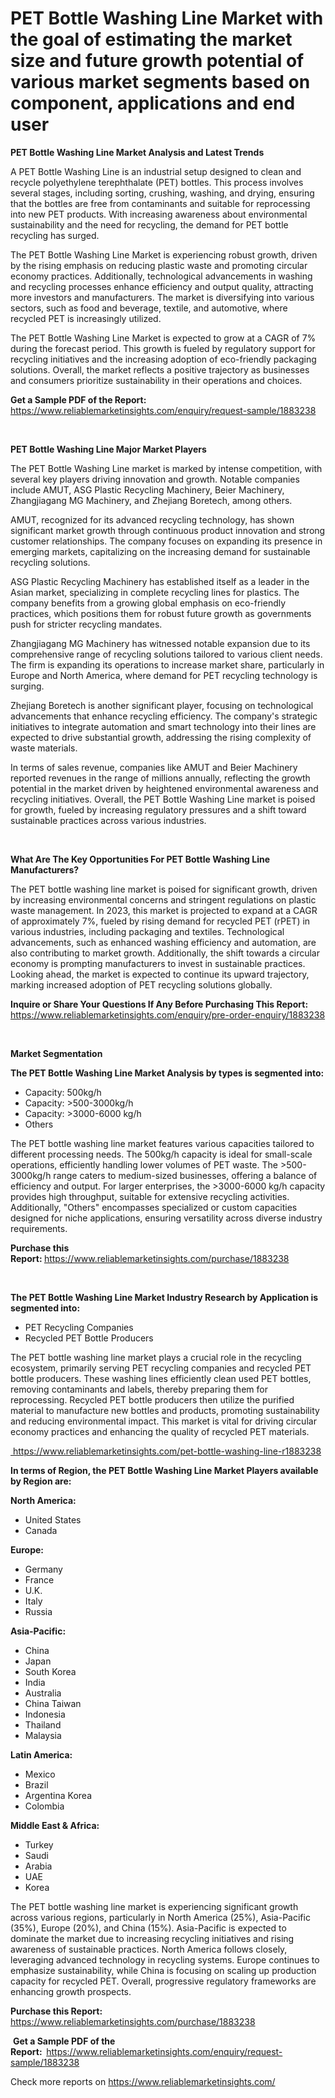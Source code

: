 <p><h1>PET Bottle Washing Line Market with the goal of estimating the market size and future growth potential of various market segments based on component, applications and end user</h1></p><p><strong>PET Bottle Washing Line Market Analysis and Latest Trends</strong></p>
<p><p>A PET Bottle Washing Line is an industrial setup designed to clean and recycle polyethylene terephthalate (PET) bottles. This process involves several stages, including sorting, crushing, washing, and drying, ensuring that the bottles are free from contaminants and suitable for reprocessing into new PET products. With increasing awareness about environmental sustainability and the need for recycling, the demand for PET bottle recycling has surged.</p><p>The PET Bottle Washing Line Market is experiencing robust growth, driven by the rising emphasis on reducing plastic waste and promoting circular economy practices. Additionally, technological advancements in washing and recycling processes enhance efficiency and output quality, attracting more investors and manufacturers. The market is diversifying into various sectors, such as food and beverage, textile, and automotive, where recycled PET is increasingly utilized.</p><p>The PET Bottle Washing Line Market is expected to grow at a CAGR of 7% during the forecast period. This growth is fueled by regulatory support for recycling initiatives and the increasing adoption of eco-friendly packaging solutions. Overall, the market reflects a positive trajectory as businesses and consumers prioritize sustainability in their operations and choices.</p></p>
<p><strong>Get a Sample PDF of the Report:&nbsp;</strong> <a href="https://www.reliablemarketinsights.com/enquiry/request-sample/1883238?utm_campaign=3560&utm_medium=2&utm_source=Github&utm_content=ia&utm_term=11042025&utm_id=pet-bottle-washing-line">https://www.reliablemarketinsights.com/enquiry/request-sample/1883238</a></p>
<p>&nbsp;</p>
<p><strong>PET Bottle Washing Line Major Market Players</strong></p>
<p><p>The PET Bottle Washing Line market is marked by intense competition, with several key players driving innovation and growth. Notable companies include AMUT, ASG Plastic Recycling Machinery, Beier Machinery, Zhangjiagang MG Machinery, and Zhejiang Boretech, among others.</p><p>AMUT, recognized for its advanced recycling technology, has shown significant market growth through continuous product innovation and strong customer relationships. The company focuses on expanding its presence in emerging markets, capitalizing on the increasing demand for sustainable recycling solutions.</p><p>ASG Plastic Recycling Machinery has established itself as a leader in the Asian market, specializing in complete recycling lines for plastics. The company benefits from a growing global emphasis on eco-friendly practices, which positions them for robust future growth as governments push for stricter recycling mandates.</p><p>Zhangjiagang MG Machinery has witnessed notable expansion due to its comprehensive range of recycling solutions tailored to various client needs. The firm is expanding its operations to increase market share, particularly in Europe and North America, where demand for PET recycling technology is surging.</p><p>Zhejiang Boretech is another significant player, focusing on technological advancements that enhance recycling efficiency. The company's strategic initiatives to integrate automation and smart technology into their lines are expected to drive substantial growth, addressing the rising complexity of waste materials.</p><p>In terms of sales revenue, companies like AMUT and Beier Machinery reported revenues in the range of millions annually, reflecting the growth potential in the market driven by heightened environmental awareness and recycling initiatives. Overall, the PET Bottle Washing Line market is poised for growth, fueled by increasing regulatory pressures and a shift toward sustainable practices across various industries.</p></p>
<p>&nbsp;</p>
<p><strong>What Are The Key Opportunities For PET Bottle Washing Line Manufacturers?</strong></p>
<p><p>The PET bottle washing line market is poised for significant growth, driven by increasing environmental concerns and stringent regulations on plastic waste management. In 2023, this market is projected to expand at a CAGR of approximately 7%, fueled by rising demand for recycled PET (rPET) in various industries, including packaging and textiles. Technological advancements, such as enhanced washing efficiency and automation, are also contributing to market growth. Additionally, the shift towards a circular economy is prompting manufacturers to invest in sustainable practices. Looking ahead, the market is expected to continue its upward trajectory, marking increased adoption of PET recycling solutions globally.</p></p>
<p><strong>Inquire or Share Your Questions If Any Before Purchasing This Report:</strong> <a href="https://www.reliablemarketinsights.com/enquiry/pre-order-enquiry/1883238?utm_campaign=3560&utm_medium=2&utm_source=Github&utm_content=ia&utm_term=11042025&utm_id=pet-bottle-washing-line">https://www.reliablemarketinsights.com/enquiry/pre-order-enquiry/1883238</a></p>
<p>&nbsp;</p>
<p><strong>Market Segmentation</strong></p>
<p><strong>The PET Bottle Washing Line Market Analysis by types is segmented into:</strong></p>
<p><ul><li>Capacity: 500kg/h</li><li>Capacity: >500-3000kg/h</li><li>Capacity: >3000-6000 kg/h</li><li>Others</li></ul></p>
<p><p>The PET bottle washing line market features various capacities tailored to different processing needs. The 500kg/h capacity is ideal for small-scale operations, efficiently handling lower volumes of PET waste. The >500-3000kg/h range caters to medium-sized businesses, offering a balance of efficiency and output. For larger enterprises, the >3000-6000 kg/h capacity provides high throughput, suitable for extensive recycling activities. Additionally, "Others" encompasses specialized or custom capacities designed for niche applications, ensuring versatility across diverse industry requirements.</p></p>
<p><strong>Purchase this Report:&nbsp;</strong><a href="https://www.reliablemarketinsights.com/purchase/1883238?utm_campaign=3560&utm_medium=2&utm_source=Github&utm_content=ia&utm_term=11042025&utm_id=pet-bottle-washing-line">https://www.reliablemarketinsights.com/purchase/1883238</a></p>
<p>&nbsp;</p>
<p><strong>The PET Bottle Washing Line Market Industry Research by Application is segmented into:</strong></p>
<p><ul><li>PET Recycling Companies</li><li>Recycled PET Bottle Producers</li></ul></p>
<p><p>The PET bottle washing line market plays a crucial role in the recycling ecosystem, primarily serving PET recycling companies and recycled PET bottle producers. These washing lines efficiently clean used PET bottles, removing contaminants and labels, thereby preparing them for reprocessing. Recycled PET bottle producers then utilize the purified material to manufacture new bottles and products, promoting sustainability and reducing environmental impact. This market is vital for driving circular economy practices and enhancing the quality of recycled PET materials.</p></p>
<p><a href="https://www.reliablemarketinsights.com/pet-bottle-washing-line-r1883238?utm_campaign=3560&utm_medium=2&utm_source=Github&utm_content=ia&utm_term=11042025&utm_id=pet-bottle-washing-line">&nbsp;https://www.reliablemarketinsights.com/pet-bottle-washing-line-r1883238</a></p>
<p><strong>In terms of Region, the PET Bottle Washing Line Market Players available by Region are:</strong></p>
<p>
    <p> <strong> North America: </strong>
        <ul>
            <li>United States</li>
            <li>Canada</li>
        </ul>
        </p> 
    <p> <strong> Europe: </strong>
        <ul>
            <li>Germany</li>
            <li>France</li>
            <li>U.K.</li>
            <li>Italy</li>
            <li>Russia</li>
        </ul>
        </p> 
    <p> <strong> Asia-Pacific: </strong>
        <ul>
            <li>China</li>
            <li>Japan</li>
            <li>South Korea</li>
            <li>India</li>
            <li>Australia</li>
            <li>China Taiwan</li>
            <li>Indonesia</li>
            <li>Thailand</li>
            <li>Malaysia</li>
        </ul>
        </p> 
    <p> <strong> Latin America: </strong>
        <ul>
            <li>Mexico</li>
            <li>Brazil</li>
            <li>Argentina Korea</li>
            <li>Colombia</li>
        </ul>
        </p> 
    <p> <strong> Middle East & Africa: </strong>
        <ul>
            <li>Turkey</li>
            <li>Saudi</li>
            <li>Arabia</li>
            <li>UAE</li>
            <li>Korea</li>
        </ul>
    </p>
    </p>
<p><p>The PET bottle washing line market is experiencing significant growth across various regions, particularly in North America (25%), Asia-Pacific (35%), Europe (20%), and China (15%). Asia-Pacific is expected to dominate the market due to increasing recycling initiatives and rising awareness of sustainable practices. North America follows closely, leveraging advanced technology in recycling systems. Europe continues to emphasize sustainability, while China is focusing on scaling up production capacity for recycled PET. Overall, progressive regulatory frameworks are enhancing growth prospects.</p></p>
<p><strong>Purchase this Report: </strong><a href="https://www.reliablemarketinsights.com/purchase/1883238?utm_campaign=3560&utm_medium=2&utm_source=Github&utm_content=ia&utm_term=11042025&utm_id=pet-bottle-washing-line">https://www.reliablemarketinsights.com/purchase/1883238</a></p>
<p>&nbsp;<strong>Get a Sample PDF of the Report:&nbsp;&nbsp;</strong><a href="https://www.reliablemarketinsights.com/enquiry/request-sample/1883238?utm_campaign=3560&utm_medium=2&utm_source=Github&utm_content=ia&utm_term=11042025&utm_id=pet-bottle-washing-line">https://www.reliablemarketinsights.com/enquiry/request-sample/1883238</a></p>
<p><strong></strong></p>
<p>Check more reports on <a href="https://www.reliablemarketinsights.com/?utm_campaign=3560&utm_medium=2&utm_source=Github&utm_content=ia&utm_term=11042025&utm_id=pet-bottle-washing-line">https://www.reliablemarketinsights.com/</a></p>